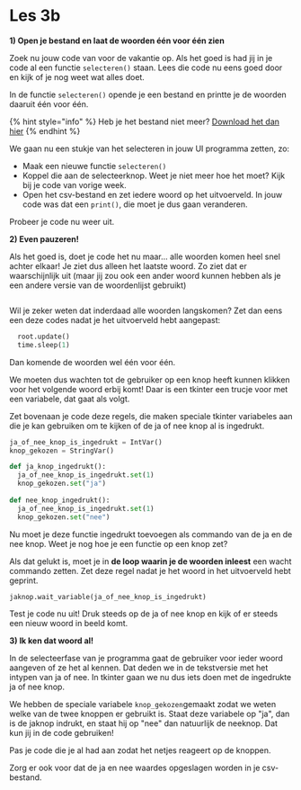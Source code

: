 # Les 3b

**1) Open je bestand en laat de woorden één voor één zien**

Zoek nu jouw code van voor de vakantie op. Als het goed is had jij in je code al een functie `selecteren()` staan. Lees die code nu eens goed door en kijk of je nog weet wat alles doet.

In de functie `selecteren()` opende je een bestand en printte je de woorden daaruit één voor één.

{% hint style="info" %}
Heb je het bestand niet meer? [Download het dan hier](https://www.dropbox.com/s/vtez5spovavxrs7/words.csv?dl=0)
{% endhint %}

We gaan nu een stukje van het selecteren in jouw UI programma zetten, zo:

* Maak een nieuwe functie `selecteren()`
* Koppel die aan de selecteerknop. Weet je niet meer hoe het moet? Kijk bij je code van vorige week.
* Open het csv-bestand en zet iedere woord op het uitvoerveld. In jouw code was dat een `print()`, die moet je dus gaan veranderen.

Probeer je code nu weer uit.

**2) Even pauzeren!**

Als het goed is, doet je code het nu maar... alle woorden komen heel snel achter elkaar! Je ziet dus alleen het laatste woord. Zo ziet dat er waarschijnlijk uit (maar jij zou ook een ander woord kunnen hebben als je een andere versie van de woordenlijst gebruikt)

<figure><img src="../../.gitbook/assets/image (3).png" alt=""><figcaption></figcaption></figure>

Wil je zeker weten dat inderdaad alle woorden langskomen? Zet dan eens een deze codes nadat je het uitvoerveld hebt aangepast:

```python
  root.update()
  time.sleep(1)
```

Dan komende de woorden wel één voor één.

We moeten dus wachten tot de gebruiker op een knop heeft kunnen klikken voor het volgende woord erbij komt! Daar is een tkinter een trucje voor met een variabele, dat gaat als volgt.

Zet bovenaan je code deze regels, die maken speciale tkinter variabeles aan die je kan gebruiken om te kijken of de ja of nee knop al is ingedrukt.

```python
ja_of_nee_knop_is_ingedrukt = IntVar() 
knop_gekozen = StringVar()

def ja_knop_ingedrukt():
  ja_of_nee_knop_is_ingedrukt.set(1)
  knop_gekozen.set("ja")
  
def nee_knop_ingedrukt():
  ja_of_nee_knop_is_ingedrukt.set(1)
  knop_gekozen.set("nee")
```

Nu moet je deze functie ingedrukt toevoegen als commando van de ja en de nee knop. Weet je nog hoe je een functie op een knop zet?&#x20;

Als dat gelukt is, moet je in **de loop waarin je de woorden inleest** een wacht commando zetten. Zet deze regel nadat je het woord in het uitvoerveld hebt geprint.

```python
jaknop.wait_variable(ja_of_nee_knop_is_ingedrukt)
```

Test je code nu uit! Druk steeds op de ja of nee knop en kijk of er steeds een nieuw woord in beeld komt.

**3) Ik ken dat woord al!**

In de selecteerfase van je programma gaat de gebruiker voor ieder woord aangeven of ze het al kennen. Dat deden we in de tekstversie met het intypen van ja of nee. In tkinter gaan we nu dus iets doen met de ingedrukte ja of nee knop.

We hebben de speciale variabele `knop_gekozen`gemaakt zodat we weten welke van de twee knoppen er gebruikt is. Staat deze variabele op "ja", dan is de jaknop indrukt, en staat hij op "nee" dan natuurlijk de neeknop. Dat kun jij in de code gebruiken!&#x20;

Pas je code die je al had aan zodat het netjes reageert op de knoppen.

Zorg er ook voor dat de ja en nee waardes opgeslagen worden in je csv-bestand.
